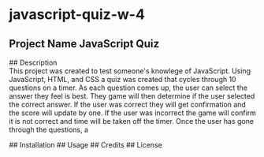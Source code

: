 # javascript-quiz-w-4
## Project Name JavaScript Quiz

## Description    
This project was created to test someone's knowlege of JavaScript.  Using JavaScript, HTML, and CSS a quiz was created that cycles through 10 questions on a timer.   As each question comes up, the user can select the answer they feel is best.   They game will then determine if the user selected the correct answer.   If the user was correct they will get confirmation and the score will update by one.  If the user was incorrect the game will confirm it is not correct and time will be taken off the timer.  Once the user has gone through the questions, a

## Installation
## Usage
## Credits
## License
